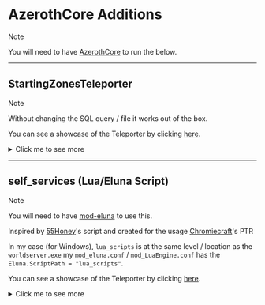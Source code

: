 # AzerothCore Additions

> [!NOTE]  
> You will need to have [AzerothCore](https://github.com/azerothcore/azerothcore-wotlk) to run the below.

---

## StartingZonesTeleporter

> [!NOTE]  
> Without changing the SQL query / file it works out of the box.

You can see a showcase of the Teleporter by clicking [here](https://www.youtube.com/watch?v=4ZdNJEGGdRs&ab_channel=TheSCREWEDSoftware). 

<details>

<summary>Click me to see more</summary>

## What does this bring?

- A new NPC that allows you to teleport to all starting zones of your respective faction (not counting for Death Knights).
- Confirmation text before teleportation.
- Customisable experience.

## How do use this?

Download and run the `tsg_query.sql` in your `acore_world`.

## What should I change?

### NPC
- `@CreatureEntry` use the Entry (of creature) / ID that you want.
- `@CreatureName` the name you want to give to the creature.
- `@CreatureSubName` the title below the name that appears in < this >
- `@CreatureModelID` the Model via the ID you want to use.

### Gossip Text

To be finished.

## Variable Indexes

Variables refer to what in the database.

- `@GossipTextID` (npc_text.ID)
- `@GossipText` (npc_text.text0_0)
- `@GossipMenuID` (gossip_menu_option.MenuID)
- `@GossipMenuOptionID0` (gossip_menu_option.OptionID)
- `@GossipMenuOptionIcon` (gossip_menu_option.OptionIcon)
- `@GossipMenuOptionTextDefaultConfirmation` (gossip_menu_option.BoxText)
- `@GossipMenuOptionTextX` (gossip_menu_option.OptionText)
- `@ConditionGossipMenuOptionDefaultMessage` (conditions.Comment)
- `@ConditionGossipMenuOptionFactionHorde`(conditions.Comment)
- `@ConditionGossipMenuOptionFactionAlliance`(conditions.Comment)
- `@CreatureEntry` (creature_template.entry)
- `@CreatureName` (creature_template.name)
- `@CreatureSubName` (creature_template.subname)
- `@CreatureModelID` (creature_template_model.CreatureDisplayID)
- `@SmartAIMapID0` (smart_scripts.action_param1)
- `@SmartAITargetXA` (smart_scripts.target_x)
- `@SmartAITargetYA` (smart_scripts.target_y)
- `@SmartAITargetZA` (smart_scripts.target_z)
- `@SmartAITargetOA` (smart_scripts.target_o)

</details>

---

## self_services (Lua/Eluna Script)

> [!NOTE]  
> You will need to have [mod-eluna](https://github.com/azerothcore/mod-eluna) to use this.

Inspired by [55Honey](https://github.com/55Honey)'s script and created for the usage [Chromiecraft](https://www.chromiecraft.com/en/)'s PTR

In my case (for Windows), `lua_scripts` is at the same level / location as the `worldserver.exe` my `mod_eluna.conf` / `mod_LuaEngine.conf` has the `Eluna.ScriptPath = "lua_scripts"`.

You can see a showcase of the Teleporter by clicking [here](https://www.youtube.com/watch?v=4ZdNJEGGdRs&ab_channel=TheSCREWEDSoftware). 

<details>

<summary>Click me to see more</summary>

## What does this bring?

- Allows anyone who runs the command to use the service customise, change race or change faction without having gm permissions or running direct queries into the database, this uses the existing gm commands to achieve this and then kicks the player so they use the service(s).


If you run all the three (3) unique commands without using the service after, they have a specific order that they appear as to be used:
`Customisation` -> `Faction Change` -> `Race Change`

## How do use this?

Just drop `self-services.lua` into your `lua_scripts`

In-game commands: `.selfcustomise` | `.selfcustomize` | `.selfchangerace` | `.selfchangefaction`

## What should I change?

`local ENABLE_LOGGING = 0` change the `0` to `1` if you wish to enable logging.
The logging will something like this:

```
[07-16-2025 03:53 PM] Executing: character customize Ada | Ada (GUID: 84) from RYAN4 (Account ID: 7)
[07-16-2025 03:53 PM] Ada used Character Customization | Ada (GUID: 84) from RYAN4 (Account ID: 7)

[07-16-2025 03:54 PM] Executing: character changefaction Ada | Ada (GUID: 84) from RYAN4 (Account ID: 7)
[07-16-2025 03:54 PM] Ada used Faction Change | Ada (GUID: 84) from RYAN4 (Account ID: 7)

[07-16-2025 03:54 PM] Executing: character changerace Ada | Ada (GUID: 84) from RYAN4 (Account ID: 7)
[07-16-2025 03:54 PM] Ada used Race Change | Ada (GUID: 84) from RYAN4 (Account ID: 7)
```

`end, 5000, 1)` change the `5000` to what value you prefer (in millieseconds), this is the time that the script waits before kicking the player, by default is 5 seconds.

The `self_services.lua` is dynamic naming for the log file (will always match, in this case `self_services.log`, and same for `worldserver` output messages).

Want to use all services at once in a macro? (doesn't work while dead be free to change `/say` to something else).

```
/say .selfcustomise
/say .selfchangerace
/say .selfchangefaction
```

</details>
